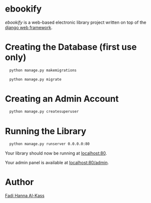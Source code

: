 # ebookify
<i>ebookify</i> is a web-based electronic library project written on top of the [django web framework](#).

# Creating the Database (first use only)
```bash
  python manage.py makemigrations
  
  python manage.py migrate
```

# Creating an Admin Account
```bash
  python manage.py createsuperuser
```

# Running the Library
```bash
  python manage.py runserver 0.0.0.0:80
```
Your library should now be running at [localhost:80](http://localhost).

Your admin panel is available at [localhost:80/admin](http://localhost/admin).

# Author
[Fadi Hanna Al-Kass](http://github.com/alkass)
